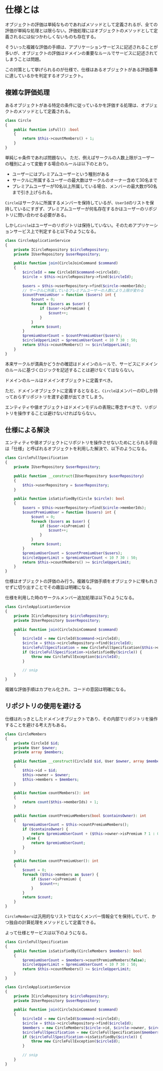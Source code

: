 # 仕様とは

オブジェクトの評価は単純なものであればメソッドとして定義されるが、全ての評価が単純な処理とは限らない。評価処理にはオブジェクトのメソッドとして定義されるには似つかわしくないものも存在する。

そういった複雑な評価の手順は、アプリケーションサービスに記述されることが多いが、オブジェクトの評価はドメインの重要なルールでサービスに記述されてしまうことは問題。

この対策として挙げられるのが仕様で、仕様はあるオブジェクトがある評価基準に達しているかを判定するオブジェクト。

## 複雑な評価処理

あるオブジェクトがある特定の条件に従っているかを評価する処理は、オブジェクトのメソッドとして定義される。

```php
class Circle
{
    public function isFull() :bool 
    {
        return $this->countMembers() + 1;
    }
}
```

単純じゃ条件であれば問題ない。 ただ、例えばサークルの人数上限がユーザーの種別によって変動する場合のルールは以下のとおり。

- ユーザーにはプレミアムユーザーという種別がある
- サークルに所属するユーザーの最大数はサークルのオーナー含めて30名まで
- プレミアムユーザーが10名以上所属している場合、メンバーの最大数が50名まで引き上げられる。

`Circle`はサークルに所属するメンバーを保持しているが、`UserId`のリストを保持しているにすぎず、プレミアムユーザーが何名存在するかはユーザーのリポジトリに問い合わせる必要がある。

しかし`Circle`はユーザーのリポジトリは保持していない。そのためアプリケーションサービス上で判定すると以下のようになる。

```php
class CircleApplicationService
{
    private ICircleRepository $circleRepository;
    private IUserRepository $userRepository;
    
    public function join(CircleJoinCommand $command)
    {
        $circleId = new CircleId($command->circleId);
        $circle = $this->circleRepository->find($circleId);
        
        $users = $this->userRepository->find($circle->memberIds);
        // サークルに所属しているプレミアムユーザーの人数により上限が変わる
        $countPremiumUser = function ($users) int {
            $count = 0;
            foreach ($users as $user) {
                if ($user->isPremium) {
                    $count++;
                }
            }
            return $count;
        }
        $premiumUserCount = $countPremiumUser($users);
        $circleUpperLimit = $premiumUserCount < 10 ? 30 : 50;
        return $this->countMembers() >= $circleUpperLimit;
    }
}
```

本来サークルが満員かどうかの確認はドメインのルールで、サービスにドメインのルールに基づくロジックを記述することは避けなくてはならない。

ドメインのルールはドメインオブジェクトに定義すべき。

ただ、ドメインオブジェクトに定義するとなると、`Circle`はメンバーのIDしか持っておらずリポジトリを渡す必要が出てきてしまう。

エンティティや値オブジェクトはドメインモデルの表現に専念すべきで、リポジトリを操作することは避けないければならない。

## 仕様による解決

エンティティや値オブジェクトにリポジトリを操作させないためにとられる手段は「仕様」と呼ばれるオブジェクトを利用した解決で、以下のようになる。

```php
class CircleFullSpecification
{
    private IUserRepository $userRepository;
    
    public function __construct(IUserRepository $userRepository)
    {
        $this->userRepository = $userRepository;
    } 
    
    public function isSatisfiedBy(Circle $circle): bool 
    {
        $users = $this->userRepository->find($circle->memberIds);
        $countPremiumUser = function ($users) int {
            $count = 0;
            foreach ($users as $user) {
                if ($user->isPremium) {
                    $count++;
                }
            }
            return $count;
        }
        $premiumUserCount = $countPremiumUser($users);
        $circleUpperLimit = $premiumUserCount < 10 ? 30 : 50;
        return $this->countMembers() >= $circleUpperLimit;
    }
}
```

仕様はオブジェクトの評価のみ行う。複雑な評価手順をオブジェクトに埋もれさせずに切り出すことでその趣旨は明確になる。

仕様を利用した時のサークルメンバー追加処理は以下のようになる。

```php
class CircleApplicationService
{
    private ICircleRepository $circleRepository;
    private IUserRepository $userRepository;
    
    public function join(CircleJoinCommand $command) 
    {
        $circleId = new CircleId($command->circleId);
        $circle = $this->circleRepository->find($circleId);
        $circleFullSpecification = new CircleFullSpecification($this->userRepository);
        if ($circleFullSpecification->isSatisfiedBy($circle)) {
            throw new CircleFullException($circleId);
        }
        
        // snip
    }
}
```

複雑な評価手順はカプセル化され、コードの意図は明確になる。

## リポジトリの使用を避ける

仕様はれっきとしたドメインオブジェクトであり、その内部でリポジトリを操作することを避ける考え方もある。

```php
class CircleMembers
{
    private CircleId $id;
    private User $owner;
    private array $members;
    
    public function __construct(CircleId $id, User $owner, array $members)
    {
        $this->id = $id;
        $this->owner = $owner;
        $this->members = $members;
    }
    
    public function countMembers(): int 
    {
        return count($this->memberIds) + 1;
    }
    
    public function countPremiumMembers(bool $containsOwner): int 
    {   
        $premiumUserCount = $this->countPremiumMembers();
        if ($containsOwner) {
            return $premiumUserCount + ($this->owner->isPremium ? 1 : 0);
        } else {
            return $premiumUserCount;
        }
    }
    
    public function countPremiumUser(): int
    {
        $count = 0;
        foreach ($this->members as $user) {
            if ($user->isPremium) {
                $count++;
            }
        }
        return $count;
    }
}
```

`CircleMembers`は汎用的なリストではなくメンバー情報全てを保持していて、かつ独自の計算処理をメソッドとして定義できる。

よって仕様とサービスは以下のようになる。

```php
class CircleFullSpecification
{
    public function isSatisfiedBy(CircleMembers $members): bool 
    {
        $premiumUserCount = $members->countPremiumMembers(false);
        $circleUpperLimit = $premiumUserCount < 10 ? 30 : 50;
        return $this->countMembers() >= $circleUpperLimit;
    }
}
```

```php
class CircleApplicationService
{
    private ICircleRepository $circleRepository;
    private IUserRepository $userRepository;
    
    public function join(CircleJoinCommand $command) 
    {
        $circleId = new CircleId($command->circleId);
        $circle = $this->circleRepository->find($circleId);
        $members = new CircleMembers($circle->id, $circle->owner, $circle->members)
        $circleFullSpecification = new CircleFullSpecification($members);
        if ($circleFullSpecification->isSatisfiedBy($circle)) {
            throw new CircleFullException($circleId);
        }
        
        // snip
    }
}
```

